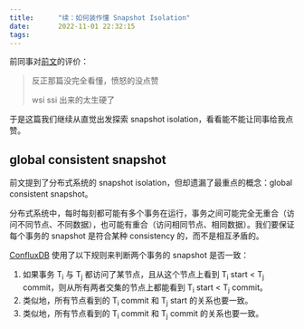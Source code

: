 ```yaml
---
title:      "续：如何装作懂 Snapshot Isolation"
date:       2022-11-01 22:32:15
tags:
---
```


前同事对[前文](/2022/11/01/how-to-pretend-to-understand-snapshot-isolation/)的评价：

> 反正那篇没完全看懂，愤怒的没点赞
>
> wsi ssi 出来的太生硬了

于是这篇我们继续从直觉出发探索 snapshot isolation，看看能不能让同事给我点赞。

<!--more-->

## global consistent snapshot

前文提到了分布式系统的 snapshot isolation，但却遗漏了最重点的概念：global consistent snapshot。

分布式系统中，每时每刻都可能有多个事务在运行，事务之间可能完全无重合（访问不同节点、不同数据），也可能有重合（访问相同节点、相同数据）。我们要保证每个事务的 snapshot 是符合某种 consistency 的，而不是相互矛盾的。

[ConfluxDB](http://www.vldb.org/2014/program/http://www.vldb.org/pvldb/vol7/p947-chairunnanda.pdf) 使用了以下规则来判断两个事务的 snapshot 是否一致：
1. 如果事务 T<sub>i</sub> 与 T<sub>j</sub> 都访问了某节点，且从这个节点上看到 T<sub>i</sub> start < T<sub>j</sub> commit，则从所有两者交集的节点上都能看到 T<sub>i</sub> start < T<sub>j</sub> commit。
1. 类似地，所有节点看到的 T<sub>i</sub> commit 和 T<sub>j</sub> start 的关系也要一致。
1. 类似地，所有节点看到的 T<sub>i</sub> commit 和 T<sub>j</sub> commit 的关系也要一致。

